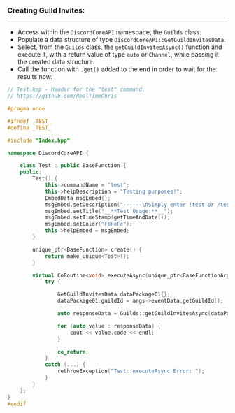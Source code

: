 ### **Creating Guild Invites:**
---
- Access within the `DiscordCoreAPI` namespace, the `Guilds` class.
- Populate a data structure of type `DiscordCoreAPI::GetGuildInvitesData`.
- Select, from the `Guilds` class, the `getGuildInvitesAsync()` function and execute it, with a return value of type `auto` or `Channel`, while passing it the created data structure.
- Call the function with `.get()` added to the end in order to wait for the results now.

```cpp
// Test.hpp - Header for the "test" command.
// https://github.com/RealTimeChris

#pragma once

#ifndef _TEST_
#define _TEST_

#include "Index.hpp"

namespace DiscordCoreAPI {

	class Test : public BaseFunction {
	public:
		Test() {
			this->commandName = "test";
			this->helpDescription = "Testing purposes!";
			EmbedData msgEmbed{};
			msgEmbed.setDescription("------\nSimply enter !test or /test!\n------");
			msgEmbed.setTitle("__**Test Usage:**__");
			msgEmbed.setTimeStamp(getTimeAndDate());
			msgEmbed.setColor("FeFeFe");
			this->helpEmbed = msgEmbed;
		}

		unique_ptr<BaseFunction> create() {
			return make_unique<Test>();
		}

		virtual CoRoutine<void> executeAsync(unique_ptr<BaseFunctionArguments> args) {
			try {

				GetGuildInvitesData dataPackage01{};
				dataPackage01.guildId = args->eventData.getGuildId();

				auto responseData = Guilds::getGuildInvitesAsync(dataPackage01).get();

				for (auto value : responseData) {
					cout << value.code << endl;
				}			

				co_return;
			}
			catch (...) {
				rethrowException("Test::executeAsync Error: ");
			}
		}
	};
}
#endif

```

